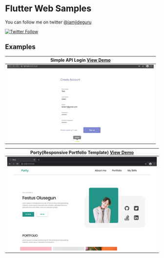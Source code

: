 # Flutter Web Samples 

You can follow me on twitter [@iamjideguru](https://twitter.com/iamjideguru)

[![Twitter Follow](https://img.shields.io/twitter/follow/iamjideguru.svg?style=social)](https://twitter.com/iamjideguru)

## Examples
| Simple API Login [View Demo](https://flutter-test-apps.web.app)|
|-----------------|
|<img src="screenshots/simple-login.gif">|

| Porty(Responsive Portfolio Template) [View Demo](https://flutter-web-porty.web.app/)|
|-----------------|
|<img src="screenshots/porty.png">|